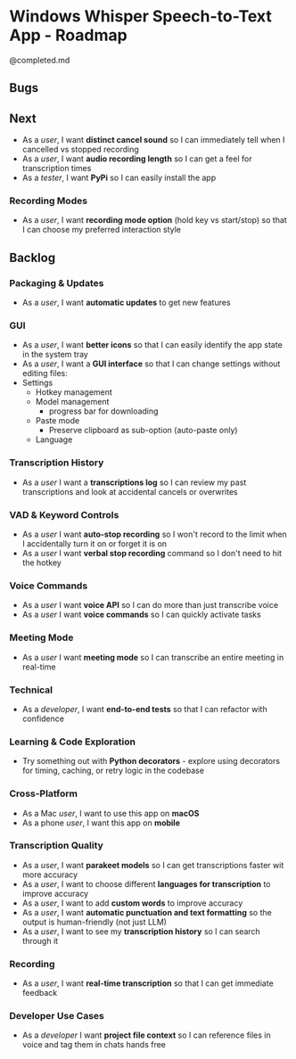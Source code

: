 # Windows Whisper Speech-to-Text App - Roadmap
@completed.md

## Bugs

## Next
- As a *user*, I want **distinct cancel sound** so I can immediately tell when I cancelled vs stopped recording
- As a *user*, I want **audio recording length** so I can get a feel for transcription times
- As a *tester*, I want **PyPi** so I can easily install the app

### Recording Modes
- As a *user*, I want **recording mode option** (hold key vs start/stop) so that I can choose my preferred interaction style

## Backlog

### Packaging & Updates
- As a *user*, I want **automatic updates** to get new features

### GUI
- As a *user*, I want **better icons** so that I can easily identify the app state in the system tray
- As a *user*, I want a **GUI interface** so that I can change settings without editing files:
- Settings
    - Hotkey management
    - Model management
        - progress bar for downloading
    - Paste mode
        - Preserve clipboard as sub-option (auto-paste only)
    - Language

### Transcription History
- As a *user* I want a **transcriptions log** so I can review my past transcriptions and look at accidental cancels or overwrites

### VAD & Keyword Controls
- As a *user* I want **auto-stop recording** so I won't record to the limit when I accidentally turn it on or forget it is on
- As a *user* I want **verbal stop recording** command so I don't need to hit the hotkey

### Voice Commands
- As a *user* I want **voice API** so I can do more than just transcribe voice
- As a *user* I want **voice commands** so I can quickly activate tasks

### Meeting Mode
- As a *user* I want **meeting mode** so I can transcribe an entire meeting in real-time

### Technical
- As a *developer*, I want **end-to-end tests** so that I can refactor with confidence

### Learning & Code Exploration
- Try something out with **Python decorators** - explore using decorators for timing, caching, or retry logic in the codebase

### Cross-Platform
- As a Mac *user*, I want to use this app on **macOS**
- As a phone *user*, I want this app on **mobile**

### Transcription Quality
- As a *user*, I want **parakeet models** so I can get transcriptions faster wit more accuracy
- As a *user*, I want to choose different **languages for transcription** to improve accuracy
- As a *user*, I want to add **custom words** to improve accuracy
- As a *user*, I want **automatic punctuation and text formatting** so the output is human-friendly (not just LLM)
- As a *user*, I want to see my **transcription history** so I can search through it

### Recording
- As a *user*, I want **real-time transcription** so that I can get immediate feedback

### Developer Use Cases
- As a *developer* I want **project file context** so I can reference files in voice and tag them in chats hands free